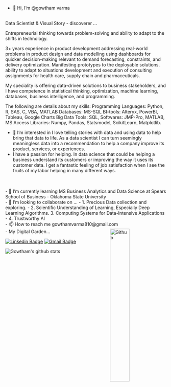 - 👋 Hi, I’m @gowtham varma

<br>
      Data Scientist & Visual Story - discoverer ...

Entrepreneurial thinking towards problem-solving and ability to adapt to the shifts in technology. 

3+ years experience in product development addressing real-world problems in product design and data modelling using dashboards for quicker decision-making relevant to demand forecasting, constraints, and delivery optimization. Manifesting prototypes to the deployable solutions. ability to adapt to situations development and execution of consulting assignments for health care, supply chain and pharmaceuticals.

My speciality is offering data-driven solutions to business stakeholders, and I have competence in statistical thinking, optimization, machine learning, databases, business intelligence, and programming.

The following are details about my skills:
Programming Languages: Python, R, SAS, C, VBA, MATLAB
Databases: MS-SQL
BI-tools: Alteryx, PowerBI, Tableau, Google Charts
Big Data Tools: SQL,
Softwares: JMP-Pro, MATLAB, MS Access
Libraries: Numpy, Pandas, Statsmodel, ScikitLearn, Matplotlib.
<br>

- 👀 I’m interested in I love telling stories with data and using data to help bring that data to life. As a data scientist I can turn seemingly meaningless data into a recommendation to help a company improve its product, services, or experiences.
- I have a passion for helping. In data science that could be helping a business understand its customers or improving the way it uses its customer data. I get a fantastic feeling of job satisfaction when I see the fruits of my labor helping in many different ways.
<br>
<br>
- 🌱 I’m currently learning MS Business Analytics and Data Science at Spears School of Business - Oklahoma State University
<br>
- 💞️ I’m looking to collaborate on ...
-     1. Precious Data collection and exploring.
-     2. Scientific Understanding of Learning, Especially Deep Learning Algorithms.
      3. Computing Systems for Data-Intensive Applications
-     4. Trustworthy AI
<br>
- 📫 How to reach me gowthamvarma810@gmail.com
<br>
- My Digital Garden... 


<!---
gowthamvarm/gowthamvarm is a ✨ special ✨ repository because its `README.md` (this file) appears on your GitHub profile.
You can click the Preview link to take a look at your changes.
--->

<img width="35%" align="right" alt="Github" src="https://user-images.githubusercontent.com/48678280/88862734-4903af80-d201-11ea-968b-9c939d88a37c.gif" />



 [![Linkedin Badge](https://img.shields.io/badge/-Gowtham_Varma_Bhupathiraju-blue?style=flat-square&logo=Linkedin&logoColor=white&link=https://www.linkedin.com/in/bhgowthamvarma/)](https://www.linkedin.com/in/bhgowthamvarma/) [![Gmail Badge](https://img.shields.io/badge/-gowthamvarma810@gmail.com-c14438?style=flat-square&logo=Gmail&logoColor=white&link=mailto:srinathtripuraneni@gmail.com)](mailto:gowthamvarma810@gmail.com)

 ![Gowtham's github stats](https://github-readme-stats.vercel.app/api?username=gowthamvarm&show_icons=true&theme=dark)

